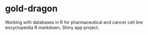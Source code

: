 # gold-dragon

Working with databases in R for pharmaceutical and cancer cell line encyclopeidia R markdown, Shiny app project.
